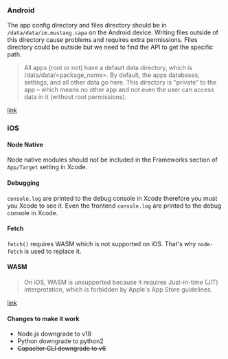 ### Android

The app config directory and files directory should be in `/data/data/im.mustang.capa` on the Android device. Writing files outside of this directory cause problems and requires extra permissions. Files directory could be outside but we need to find the API to get the specific path.

> All apps (root or not) have a default data directory, which is /data/data/<package_name>. By default, the apps databases, settings, and all other data go here. This directory is "private" to the app – which means no other app and not even the user can access data in it (without root permissions).

[link](https://android.stackexchange.com/a/47951)


### iOS

#### Node Native

Node native modules should not be included in the Frameworks section of `App/Target` setting in Xcode.

#### Debugging

`console.log` are printed to the debug console in Xcode therefore you must you Xcode to see it. Even the frontend `console.log` are printed to the debug console in Xcode.

#### Fetch

`fetch()` requires WASM which is not supported on iOS. That's why `node-fetch` is used to replace it.

#### WASM

> On iOS, WASM is unsupported because it requires Just-in-time (JIT) interpretation, which is forbidden by Apple's App Store guidelines.

[link](https://nodejs-mobile.github.io/docs/api/differences#webassembly)

#### Changes to make it work

- Node.js downgrade to v18
- Python downgrade to python2
- ~~Capacitor CLI downgrade to v6~~
